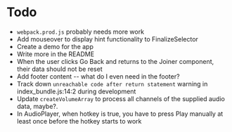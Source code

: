 # Todo
  - `webpack.prod.js` probably needs more work
  - Add mouseover to display hint functionality to FinalizeSelector
  - Create a demo for the app
  - Write more in the README
  - When the user clicks Go Back and returns to the Joiner component, their data should not be reset
  - Add footer content -- what do I even need in the footer?
  - Track down `unreachable code after return statement` warning in index_bundle.js:14:2 during development
  - Update `createVolumeArray` to process all channels of the supplied audio data, maybe?.
  - In AudioPlayer, when hotkey is true, you have to press Play manually at least once before the hotkey starts to work